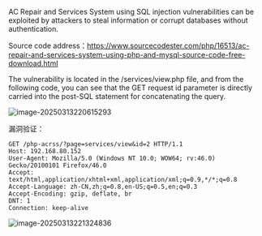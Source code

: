 



AC Repair and Services System using SQL injection vulnerabilities can be exploited by attackers to steal information or corrupt databases without authentication.



Source code address：https://www.sourcecodester.com/php/16513/ac-repair-and-services-system-using-php-and-mysql-source-code-free-download.html



The vulnerability is located in the /services/view.php file, and from the following code, you can see that the GET request id parameter is directly carried into the post-SQL statement for concatenating the query.

![image-20250313220615293](/images/image-20250313220615293.png)



漏洞验证：

```
GET /php-acrss/?page=services/view&id=2 HTTP/1.1
Host: 192.168.80.152
User-Agent: Mozilla/5.0 (Windows NT 10.0; WOW64; rv:46.0) Gecko/20100101 Firefox/46.0
Accept: text/html,application/xhtml+xml,application/xml;q=0.9,*/*;q=0.8
Accept-Language: zh-CN,zh;q=0.8,en-US;q=0.5,en;q=0.3
Accept-Encoding: gzip, deflate, br
DNT: 1
Connection: keep-alive
```

![image-20250313221324836](/images/image-20250313221324836.png)





































